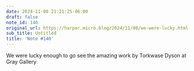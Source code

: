 ```yaml
---
date: 2024-11-08 21:21:25-06:00
draft: false
note_id: 140
original_url: https://harper.micro.blog/2024/11/08/we-were-lucky.html
sub_title: Untitled
title: 'Note #140'
---
```


We were lucky enough to go see the amazing work by Torkwase Dyson at Gray Gallery
